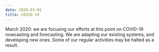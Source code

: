```yaml
---
date: 2020-03-01
title: COVID-19
---
```


March 2020: we are focusing our efforts at this point on COVID-19
nowcasting and forecasting. We are adapting our existing systems, and
developing new ones. Some of our regular activities may be halted as a
result.